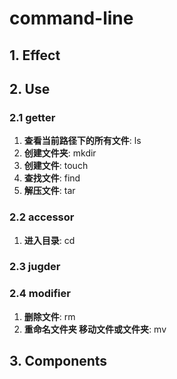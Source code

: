 # command-line

## 1. **Effect**

## 2. **Use**

### 2.1 getter

   1. **查看当前路径下的所有文件**: ls
   2. **创建文件夹**: mkdir
   3. **创建文件**: touch
   4. **查找文件**: find
   5. **解压文件**: tar

### 2.2 accessor

   1. **进入目录**: cd

### 2.3 jugder

### 2.4 modifier

   1. **删除文件**: rm
   2. **重命名文件夹 移动文件或文件夹**: mv

## 3. **Components**
